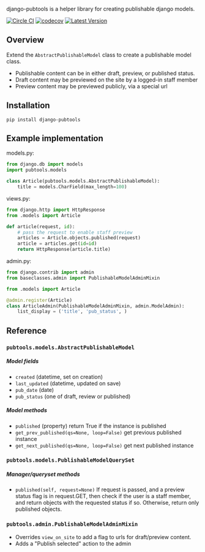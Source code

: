 django-pubtools is a helper library for creating publishable django models.

[![Circle CI](https://circleci.com/gh/gregplaysguitar/django-pubtools.svg?style=svg)](https://circleci.com/gh/gregplaysguitar/django-pubtools)
[![codecov](https://codecov.io/gh/gregplaysguitar/django-pubtools/branch/master/graph/badge.svg)](https://codecov.io/gh/gregplaysguitar/django-pubtools)
[![Latest Version](https://img.shields.io/pypi/v/django-pubtools.svg?style=flat)](https://pypi.python.org/pypi/django-pubtools/)

## Overview

Extend the `AbstractPublishableModel` class to create a publishable model class.

- Publishable content can be in either draft, preview, or published status.
- Draft content may be previewed on the site by a logged-in staff member
- Preview content may be previewed publicly, via a special url


## Installation

    pip install django-pubtools


## Example implementation

models.py:

```python
from django.db import models
import pubtools.models

class Article(pubtools.models.AbstractPublishableModel):
    title = models.CharField(max_length=100)
```

views.py:

```python
from django.http import HttpResponse
from .models import Article

def article(request, id):
    # pass the request to enable staff preview
    articles = Article.objects.published(request)
    article = articles.get(id=id)
    return HttpResponse(article.title)
```

admin.py:

```python
from django.contrib import admin
from baseclasses.admin import PublishableModelAdminMixin

from .models import Article

@admin.register(Article)
class ArticleAdmin(PublishableModelAdminMixin, admin.ModelAdmin):
    list_display = ('title', 'pub_status', )
```

## Reference

### `pubtools.models.AbstractPublishableModel`

##### Model fields

- `created` (datetime, set on creation)
- `last_updated` (datetime, updated on save)
- `pub_date` (date)
- `pub_status` (one of draft, review or published)

##### Model methods

- `published` (property) return True if the instance is published
- `get_prev_published(qs=None, loop=False)` get previous published instance
- `get_next_published(qs=None, loop=False)` get next published instance

### `pubtools.models.PublishableModelQuerySet`

##### Manager/queryset methods

- `published(self, request=None)` If request is passed, and a preview status
  flag is in request.GET, then check if the user is a staff member, and
  return objects with the requested status if so. Otherwise, return only
  published objects.

### `pubtools.admin.PublishableModelAdminMixin`

- Overrides `view_on_site` to add a flag to urls for draft/preview content.
- Adds a "Publish selected" action to the admin
